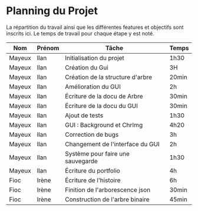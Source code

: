 # Planning du Projet

La répartition du travail ainsi que les différentes features et objectifs sont inscrits ici. Le temps de travail pour chaque étape y est noté.

| Nom    | Prénom | Tâche                            | Temps |
| ------ | ------ | -------------------------------- | ----- |
| Mayeux | Ilan   | Initialisation du projet         |  1h30 |
| Mayeux | Ilan   | Création du Gui                  |    3H |
| Mayeux | Ilan   | Création de la structure d'arbre | 20min |
| Mayeux | Ilan   | Amélioration du GUI              | 2h    |
| Mayeux | Ilan   | Écriture de la docu de Arbre     | 30min |
| Mayeux | Ilan   | Écriture de la docu du GUI       | 30min |
| Mayeux | Ilan   | Ajout de tests                   | 1h30  |
| Mayeux | Ilan   | GUI : Background et ChrImg       | 4h20  |
| Mayeux | Ilan   | Correction de bugs               | 3h    |
| Mayeux | Ilan   | Changement de l'interface du GUI | 2h    |
| Mayeux | Ilan   | Système pour faire une sauvegarde| 1h30  |
| Mayeux | Ilan   | Écriture du portfolio            | 4h    |
|  Fioc  | Irène  | Écriture de l'histoire           | 6h    |
|  Fioc  | Irène  | Finition de l'arborescence json  | 30min |
|  Fioc  | Irène  | Construction de l'arbre binaire  | 45min |